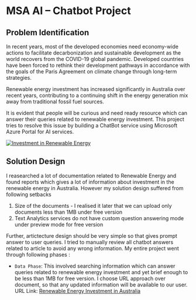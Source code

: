 # MSA AI – Chatbot Project

## Problem Identification

In recent years, most of the developed economies need economy-wide actions to facilitate decarbonization and sustainable development as the world recovers from the COVID-19 global pandemic. Developed countries have been forced to rethink their development pathways in accordance with the goals of the Paris Agreement on climate change through long-term strategies.

Renewable energy investment has increased significantly in Australia over recent years, contributing to a continuing shift in the energy generation mix away from traditional fossil fuel sources.

It is evident that people will be curious and need ready resource which can answer their queries related to renewable energy investment. This project tries to resolve this issue by building a ChatBot service using Microsoft Azure Portal for AI services.

[![Investment in Renewable Energy](https://raw.githubusercontent.com/maheshhase/Microsoft-Azure-Projects/main/ChatBot/Images/image.jpeg "Investment in Renewable Energy")](http://https://raw.githubusercontent.com/maheshhase/Microsoft-Azure-Projects/main/ChatBot/Images/image.jpeg "Investment in Renewable Energy")


## Solution Design

I reasearched a lot of documentation related to Renewable Energy and found reports which gives a lot of information about investment in the renewable energy in Australia. However my solution design suffered from following setbacks
1. Size of the documents - I realised it later that we can upload only documents less than 1MB under free version
2. Text Analytics services do not have custom question answering mode under preview mode for free version

Further, artictecture design should be very simple so that gives prompt answer to user queries. I tried to manually review all chatbot answers related to article to avoid any wrong information.  My entire project went through following phases :
- `Data Phase`: This involved searching information which can answer queries related to renewable energy investment and yet brief enough to be less than 1MB for free version. I choose URL approach over document, so that any updated information will be available to our user.
URL Link: [Renewable Energy Investment in Australia](http://https://www.rba.gov.au/publications/bulletin/2020/mar/renewable-energy-investment-in-australia.html "Renewable Energy Investment in Australia")







